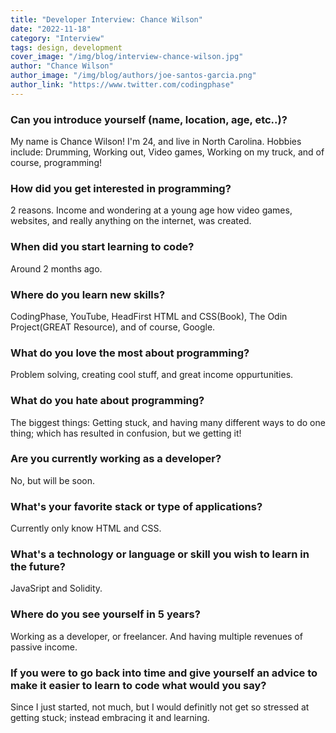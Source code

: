 ```yaml
---
title: "Developer Interview: Chance Wilson"
date: "2022-11-18"
category: "Interview"
tags: design, development
cover_image: "/img/blog/interview-chance-wilson.jpg"
author: "Chance Wilson"
author_image: "/img/blog/authors/joe-santos-garcia.png"
author_link: "https://www.twitter.com/codingphase"
---
```


### Can you introduce yourself (name, location, age, etc..)?

My name is Chance Wilson! I'm 24, and live in North Carolina. Hobbies include: Drumming, Working out, Video games, Working on my truck, and of course, programming!

### How did you get interested in programming?

2 reasons. Income and wondering at a young age how video games, websites, and really anything on the internet, was created.

### When did you start learning to code?

Around 2 months ago.

### Where do you learn new skills?

CodingPhase, YouTube, HeadFirst HTML and CSS(Book), The Odin Project(GREAT Resource), and of course, Google.

### What do you love the most about programming?

Problem solving, creating cool stuff, and great income oppurtunities.

### What do you hate about programming?

The biggest things: Getting stuck, and having many different ways to do one thing; which has resulted in confusion, but we getting it!

### Are you currently working as a developer?

No, but will be soon.

### What's your favorite stack or type of applications?

Currently only know HTML and CSS.

### What's a technology or language or skill you wish to learn in the future?

JavaSript and Solidity.

### Where do you see yourself in 5 years?

Working as a developer, or freelancer. And having multiple revenues of passive income.

### If you were to go back into time and give yourself an advice to make it easier to learn to code what would you say?

Since I just started, not much, but I would definitly not get so stressed at getting stuck; instead embracing it and learning.
